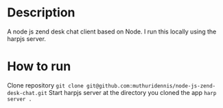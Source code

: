 # Description
A node js zend desk chat client based on Node. I run this locally using the harpjs server.

# How to run
Clone repository `git clone git@github.com:muthuridennis/node-js-zend-desk-chat.git`
Start harpjs server at the directory you cloned the app `harp server .`